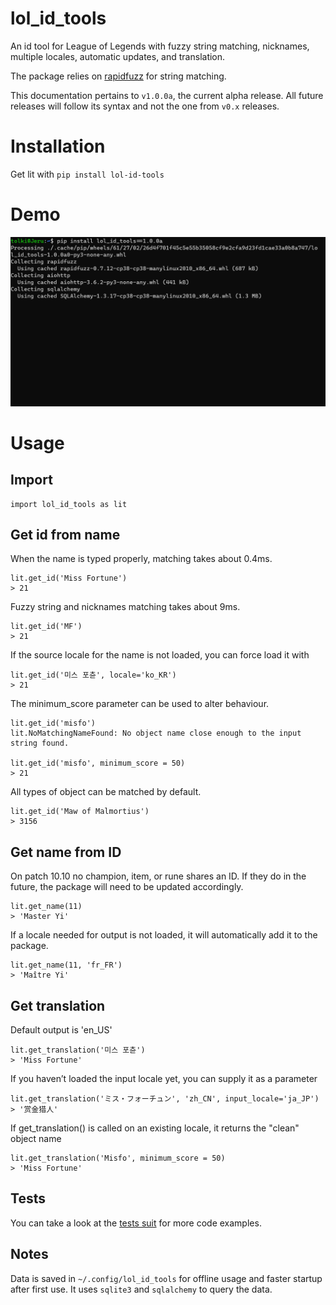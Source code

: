 # lol_id_tools
An id tool for League of Legends with fuzzy string matching, nicknames, multiple locales, automatic updates, 
and translation.

The package relies on [rapidfuzz](https://github.com/rhasspy/rapidfuzz) for string matching.

This documentation pertains to `v1.0.0a`, the current alpha release. All future releases will follow its syntax and not
the one from `v0.x` releases.

# Installation

Get lit with `pip install lol-id-tools`

# Demo
![Demo](demo.gif)

# Usage
## Import
```
import lol_id_tools as lit
```
## Get id from name
When the name is typed properly, matching takes about 0.4ms.
```
lit.get_id('Miss Fortune')
> 21
```

Fuzzy string and nicknames matching takes about 9ms.
```
lit.get_id('MF')
> 21
```

If the source locale for the name is not loaded, you can force load it with
```
lit.get_id('미스 포츈', locale='ko_KR')
> 21
```

The minimum_score parameter can be used to alter behaviour. 
```
lit.get_id('misfo')
lit.NoMatchingNameFound: No object name close enough to the input string found.

lit.get_id('misfo', minimum_score = 50)
> 21
```

All types of object can be matched by default.
```
lit.get_id('Maw of Malmortius')
> 3156
```

## Get name from ID
On patch 10.10 no champion, item, or rune shares an ID. If they do in the future, the package will need to be
updated accordingly.

```
lit.get_name(11)
> 'Master Yi'
```

If a locale needed for output is not loaded, it will automatically add it to the package.
```
lit.get_name(11, 'fr_FR')
> 'Maître Yi'
```

## Get translation
Default output is 'en_US'
```
lit.get_translation('미스 포츈')
> 'Miss Fortune'
```

If you haven’t loaded the input locale yet, you can supply it as a parameter
```
lit.get_translation('ミス・フォーチュン', 'zh_CN', input_locale='ja_JP')
> '赏金猎人'
```

If get_translation() is called on an existing locale, it returns the "clean" object name
```
lit.get_translation('Misfo', minimum_score = 50)
> 'Miss Fortune'
```

## Tests

You can take a look at the [tests suit](https://github.com/mrtolkien/lol_id_tools/tree/master/lol_id_tools/_tests) 
for more code examples.

## Notes

Data is saved in `~/.config/lol_id_tools` for offline usage and faster startup after first use. 
It uses `sqlite3` and `sqlalchemy` to query the data.
